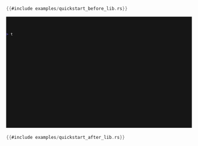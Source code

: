 

```rust
{{#include examples/quickstart_before_lib.rs}}
```

![caption](examples/quickstart_vid.gif)


```rust
{{#include examples/quickstart_after_lib.rs}}
```
